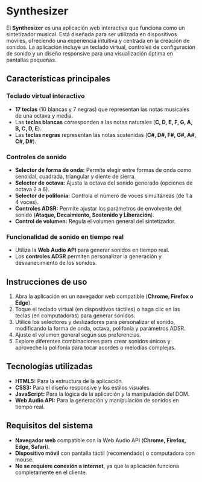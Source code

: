 # Synthesizer

El **Synthesizer** es una aplicación web interactiva que funciona como un sintetizador musical. Está diseñada para ser utilizada en dispositivos móviles, ofreciendo una experiencia intuitiva y centrada en la creación de sonidos. La aplicación incluye un teclado virtual, controles de configuración de sonido y un diseño responsive para una visualización óptima en pantallas pequeñas.

## Características principales

### Teclado virtual interactivo

- **17 teclas** (10 blancas y 7 negras)  que representan las notas musicales de una octava y media.
- Las **teclas blancas** corresponden a las notas naturales (**C, D, E, F, G, A, B, C, D, E**).
- Las **teclas negras** representan las notas sostenidas (**C#, D#, F#, G#, A#, C#, D#**).

### Controles de sonido

- **Selector de forma de onda:** Permite elegir entre formas de onda como senoidal, cuadrada, triangular y diente de sierra.
- **Selector de octava:** Ajusta la octava del sonido generado (opciones de octava 2 a 6).
- **Selector de polifonía:** Controla el número de voces simultáneas (de 1 a 4 voces).
- **Controles ADSR:** Permite ajustar los parámetros de envolvente del sonido (**Ataque, Decaimiento, Sostenido y Liberación**).
- **Control de volumen:** Regula el volumen general del sintetizador.

### Funcionalidad de sonido en tiempo real

- Utiliza la **Web Audio API** para generar sonidos en tiempo real.
- Los **controles ADSR** permiten personalizar la generación y desvanecimiento de los sonidos.

## Instrucciones de uso

1. Abra la aplicación en un navegador web compatible (**Chrome, Firefox o Edge**).
2. Toque el teclado virtual (en dispositivos táctiles) o haga clic en las teclas (en computadoras) para generar sonidos.
3. Utilice los selectores y deslizadores para personalizar el sonido, modificando la forma de onda, octava, polifonía y parámetros ADSR.
4. Ajuste el volumen general según sus preferencias.
5. Explore diferentes combinaciones para crear sonidos únicos y aproveche la polifonía para tocar acordes o melodías complejas.

## Tecnologías utilizadas

- **HTML5:** Para la estructura de la aplicación.
- **CSS3:** Para el diseño responsive y los estilos visuales.
- **JavaScript:** Para la lógica de la aplicación y la manipulación del DOM.
- **Web Audio API:** Para la generación y manipulación de sonidos en tiempo real.

## Requisitos del sistema

- **Navegador web** compatible con la Web Audio API (**Chrome, Firefox, Edge, Safari**).
- **Dispositivo móvil** con pantalla táctil (recomendado) o computadora con mouse.
- **No se requiere conexión a internet**, ya que la aplicación funciona completamente en el cliente.
